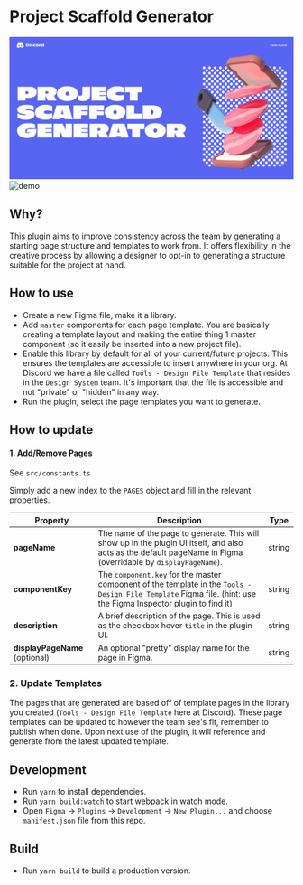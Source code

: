 # Project Scaffold Generator

![banner](.github/banner.png?raw=true)
![demo](.github/demo.gif?raw=true)

## Why?

This plugin aims to improve consistency across the team by generating a starting page structure and templates to work from. It offers flexibility in the creative process by allowing a designer to opt-in to generating a structure suitable for the project at hand.

## How to use

- Create a new Figma file, make it a library.
- Add `master` components for each page template. You are basically creating a template layout and making the entire thing 1 master component (so it easily be inserted into a new project file).
- Enable this library by default for all of your current/future projects. This ensures the templates are accessible to insert anywhere in your org. At Discord we have a file called `Tools - Design File Template` that resides in the `Design System` team. It's important that the file is accessible and not "private" or "hidden" in any way.
- Run the plugin, select the page templates you want to generate.

## How to update

#### 1. Add/Remove Pages

See `src/constants.ts`

Simply add a new index to the `PAGES` object and fill in the relevant properties.

| Property                       | Description                                                                                                                                                      | Type   |
| ------------------------------ | ---------------------------------------------------------------------------------------------------------------------------------------------------------------- | ------ |
| **pageName**                   | The name of the page to generate. This will show up in the plugin UI itself, and also acts as the default pageName in Figma (overridable by `displayPageName`).  | string |
| **componentKey**               | The `component.key` for the master component of the template in the `Tools - Design File Template` Figma file. (hint: use the Figma Inspector plugin to find it) | string |
| **description**                | A brief description of the page. This is used as the checkbox hover `title` in the plugin UI.                                                                    | string |
| **displayPageName** (optional) | An optional "pretty" display name for the page in Figma.                                                                                                         | string |

### 2. Update Templates

The pages that are generated are based off of template pages in the library you created (`Tools - Design File Template` here at Discord). These page templates can be updated to however the team see's fit, remember to publish when done. Upon next use of the plugin, it will reference and generate from the latest updated template.

## Development

- Run `yarn` to install dependencies.
- Run `yarn build:watch` to start webpack in watch mode.
- Open `Figma` -> `Plugins` -> `Development` -> `New Plugin...` and choose `manifest.json` file from this repo.

## Build

- Run `yarn build` to build a production version.

